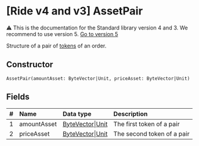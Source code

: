 # [Ride v4 and v3] AssetPair

:warning: This is the documentation for the Standard library version 4 and 3. We recommend to use version 5. [Go to version 5](/en/ride/structures/common-structures/asset-pair)

Structure of a pair of [tokens](/en/blockchain/token/) of an order.

## Constructor

``` ride
AssetPair(amountAsset: ByteVector|Unit, priceAsset: ByteVector|Unit)
```

## Fields

|   #   | Name | Data type | Description |
| :--- | :--- | :--- | :--- |
| 1 | amountAsset | [ByteVector](/en/ride/data-types/byte-vector)&#124;[Unit](/en/ride/data-types/unit) | The first token of a pair |
| 2 | priceAsset | [ByteVector](/en/ride/data-types/byte-vector)&#124;[Unit](/en/ride/data-types/unit) | The second token of a pair |
